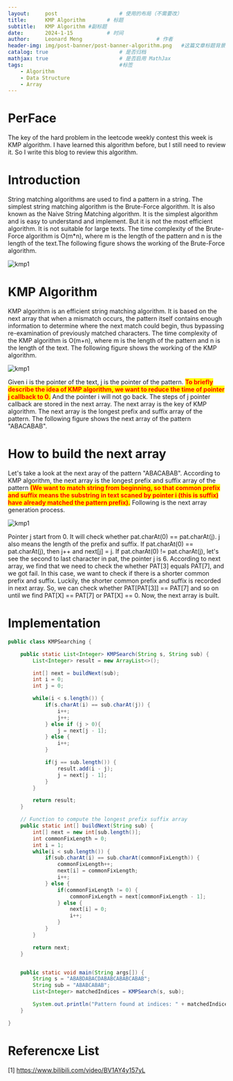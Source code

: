 ```yaml
---
layout:     post   				    # 使用的布局（不需要改）
title:      KMP Algorithm   	# 标题 
subtitle:   KMP Algorithm #副标题
date:       2024-1-15			# 时间
author:     Leonard Meng						# 作者
header-img: img/post-banner/post-banner-algorithm.png 	#这篇文章标题背景图片
catalog: true 						# 是否归档
mathjax: true                       # 是否启用 MathJax
tags:								#标签
    - Algorithm
    - Data Structure
    - Array
---
```

# PerFace
The key of the hard problem in the leetcode weekly contest this week is KMP algorithm. I have learned this algorithm before, but I still need to review it. So I write this blog to review this algorithm.

# Introduction
String matching algorithms are used to find a pattern in a string. The simplest string matching algorithm is the Brute-Force algorithm. It is also known as the Naive String Matching algorithm. It is the simplest algorithm and is easy to understand and implement. But it is not the most efficient algorithm. It is not suitable for large texts. The time complexity of the Brute-Force algorithm is O(m*n), where m is the length of the pattern and n is the length of the text.The following figure shows the working of the Brute-Force algorithm.

![kmp1](https://www.menglingjun.com/img/algorithm-kmp1.gif)

# KMP Algorithm
KMP algorithm is an efficient string matching algorithm. It is based on the next array that when a mismatch occurs, the pattern itself contains enough information to determine where the next match could begin, thus bypassing re-examination of previously matched characters. The time complexity of the KMP algorithm is O(m+n), where m is the length of the pattern and n is the length of the text. The following figure shows the working of the KMP algorithm.

![kmp1](https://www.menglingjun.com/img/algorithm-kmp2.gif)

Given i is the pointer of the text, j is the pointer of the pattern. <span style="background:yellow;color:red; font-weight:bold">To briefly describe the idea of KMP algorithm, we want to reduce the time of pointer j callback to 0.</span> And the pointer i will not go back. The steps of j pointer callback are stored in the next array. The next array is the key of KMP algorithm. The next array is the longest prefix and suffix array of the pattern. The following figure shows the next array of the pattern "ABACABAB".

# How to build the next array

Let's take a look at the next aray of the pattern "ABACABAB". According to KMP algorithm, the next array is the longest prefix and suffix array of the pattern <span style="background:yellow;color:red; font-weight:bold">(We want to match string from beginning, so that common prefix and suffix means the substring in text scaned by pointer i (this is suffix) have already matched the pattern prefix).</span> Following is the next array generation process.

![kmp1](https://www.menglingjun.com/img/algorithm-kmp3.gif)

Pointer j start from 0. It will check whether pat.charAt(0) == pat.charAt(j). j also means the length of the prefix and suffix. If pat.charAt(0) == pat.charAt(j), then j++ and next[j] = j. If pat.charAt(0) != pat.charAt(j), let's see the second to last character in pat, the pointer j is 6. According to next array, we find that we need to check the whether PAT[3] equals PAT[7], and we got fail. In this case, we want to check if there is a shorter common prefix and suffix. Luckily, the shorter common prefix and suffix is recorded in next array. So, we can check whether PAT[PAT[3]] == PAT[7] and so on until we find PAT[X] == PAT[7] or PAT[X] == 0. Now, the next array is built.

# Implementation
```java
public class KMPSearching {

    public static List<Integer> KMPSearch(String s, String sub) {
        List<Integer> result = new ArrayList<>();

        int[] next = buildNext(sub);
        int i = 0;
        int j = 0;

        while(i < s.length()) {
            if(s.charAt(i) == sub.charAt(j)) {
                i++;
                j++;
            } else if (j > 0){
                j = next[j - 1];
            } else {
                i++;
            }

            if(j == sub.length()) {
                result.add(i - j);
                j = next[j - 1];
            }
        }

        return result;
    }

    // Function to compute the longest prefix suffix array
    public static int[] buildNext(String sub) {
        int[] next = new int[sub.length()];
        int commonFixLength = 0;
        int i = 1;
        while(i < sub.length()) {
            if(sub.charAt(i) == sub.charAt(commonFixLength)) {
                commonFixLength++;
                next[i] = commonFixLength;
                i++;
            } else {
                if(commonFixLength != 0) {
                    commonFixLength = next[commonFixLength - 1];
                } else {
                    next[i] = 0;
                    i++;
                }
            }
        }

        return next;
    }


    public static void main(String args[]) {
        String s = "ABABDABACDABABCABABCABAB";
        String sub = "ABABCABAB";
        List<Integer> matchedIndices = KMPSearch(s, sub);

        System.out.println("Pattern found at indices: " + matchedIndices);
    }

}

```

# Referencxe List
[1] https://www.bilibili.com/video/BV1AY4y157yL